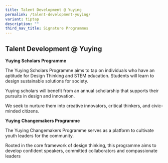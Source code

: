 ```yaml
---
title: Talent Development @ Yuying
permalink: /talent-development-yuying/
variant: tiptap
description: ""
third_nav_title: Signature Programmes
---
```

<h2>Talent Development @ Yuying</h2>
<p><strong>Yuying Scholars Programme</strong>
</p>
<p>The Yuying Scholars Programme aims to tap on individuals who have an aptitude
for Design Thinking and STEM education. Students will learn to design sustainable
solutions for society.</p>
<p>Yuying scholars will benefit from an annual scholarship that supports
their pursuits in design and innovation.</p>
<p>We seek to nurture them into creative innovators, critical thinkers, and
civic-minded citizens.</p>
<p><strong>Yuying Changemakers Programme</strong>
</p>
<p>The Yuying Changemakers Programme serves as a platform to cultivate youth
leaders for the community.</p>
<p>Rooted in the core framework of design thinking, this programme aims to
develop confident speakers, committed collaborators and compassionate leaders</p>
<p></p>